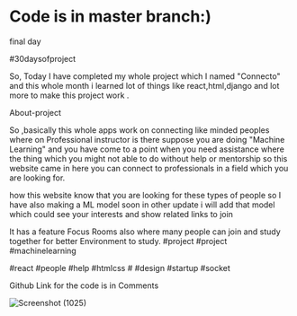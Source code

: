 # Code is in master branch:)
final day

#30daysofproject

So, Today I have completed my whole project which I named "Connecto" and this whole month i learned lot of things like react,html,django and lot more to make this project work .

About-project

So ,basically  this whole apps work on connecting like minded peoples where on  Professional instructor is there suppose you are doing "Machine Learning" and you have come to a point when you need assistance where the thing which you might not able to do without help or mentorship so this website came in here you can connect to professionals in a field which you are looking for.

how this website know that you are looking for these types  of people so I have also making a ML model soon in other update i will add that model which could see your interests and show related links to join  

It has a feature Focus Rooms also where many people can join and study together for better Environment to study. #project #project #machinelearning 

#react #people #help #htmlcss # #design #startup #socket 

Github Link for the code is in Comments



![Screenshot (1025)](https://user-images.githubusercontent.com/55429956/120044026-a8ea0300-c02a-11eb-90b4-b01fc68e336c.png)
